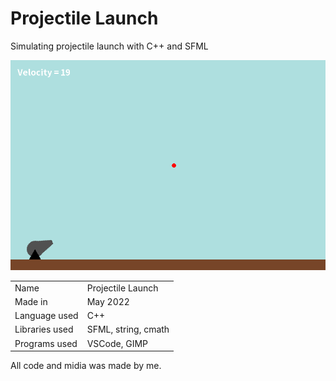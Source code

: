 # Projectile Launch
Simulating projectile launch with C++ and SFML

![image](screenshot.png)

|  |  |
| --- | --- |
| Name | Projectile Launch |
| Made in | May 2022 |
| Language used | C++ |
| Libraries used | SFML, string, cmath |
| Programs used | VSCode, GIMP |

All code and midia was made by me.
